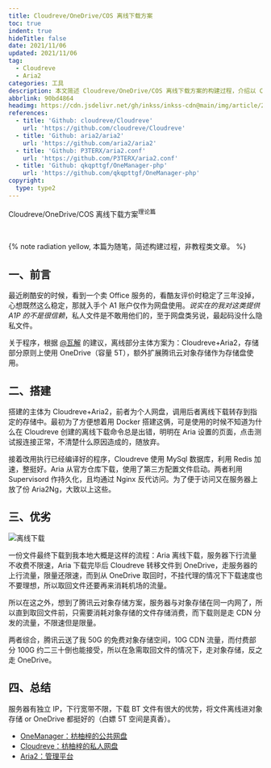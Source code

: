 ```yaml
---
title: Cloudreve/OneDrive/COS 离线下载方案
toc: true
indent: true
hideTitle: false
date: 2021/11/06
updated: 2021/11/06
tag:
  - Cloudreve
  - Aria2
categories: 工具
description: 本文简述 Cloudreve/OneDrive/COS 离线下载方案的构建过程，介绍以 Cloudreve+Aria2 为主体的搭建方式，分析 OneDrive 和腾讯云 COS 作为存储方案的优劣，提及服务器配置及文件下载流程等内容。
abbrlink: 90bd4864
headimg: https://cdn.jsdelivr.net/gh/inkss/inkss-cdn@main/img/article/21-11@离线下载方案/Hexo博客封面.png
references:
  - title: 'Github: cloudreve/Cloudreve'
    url: 'https://github.com/cloudreve/Cloudreve'
  - title: 'Github: aria2/aria2'
    url: 'https://github.com/aria2/aria2'
  - title: 'Github: P3TERX/aria2.conf'
    url: 'https://github.com/P3TERX/aria2.conf'
  - title: 'Github: qkqpttgf/OneManager-php'
    url: 'https://github.com/qkqpttgf/OneManager-php'
copyright:
  type: type2
---
```


<p class="p center logo h1">Cloudreve/OneDrive/COS 离线下载方案<sup>理论篇</sup></p><br>

{% note radiation yellow, 本篇为随笔，简述构建过程，非教程类文章。 %}

## 一、前言

最近刷酷安的时候，看到一个卖 Office 服务的，看酷友评价时稳定了三年没掉，心想既然这么稳定，那就入手个 A1 账户仅作为网盘使用。*说实在的我对这类提供 A1P 的不是很信赖*，私人文件是不敢用他们的，至于网盘类另说，最起码没什么隐私文件。

关于程序，根据 [@瓦解](https://www.hin.cool/) 的建议，离线部分主体方案为：Cloudreve+Aria2，存储部分原则上使用 OneDrive（容量 5T），额外扩展腾讯云对象存储作为存储盘使用。

## 二、搭建

搭建的主体为 Cloudreve+Aria2，前者为个人网盘，调用后者离线下载转存到指定的存储中。最初为了方便想着用 Docker 搭建这俩，可是使用的时候不知道为什么在 Cloudreve 创建的离线下载命令总是出错，明明在 Aria 设置的页面，点击测试报连接正常，不清楚什么原因造成的，随放弃。

接着改用执行已经编译好的程序，Cloudreve 使用 MySql 数据库，利用 Redis 加速，整挺好。Aria 从官方仓库下载，使用了第三方配置文件启动。两者利用 Supervisord 作持久化，且均通过 Nginx 反代访问。为了便于访问又在服务器上放了份 Aria2Ng，大致以上这些。

## 三、优劣

![离线下载](https://cdn.jsdelivr.net/gh/inkss/inkss-cdn@main/img/article/21-11@离线下载方案/离线下载.svg)

一份文件最终下载到我本地大概是这样的流程：Aria 离线下载，服务器下行流量不收费不限速，Aria 下载完毕后 Cloudreve 转移文件到 OneDrive，走服务器的上行流量，限量还限速，而到从 OneDrive 取回时，不挂代理的情况下下载速度也不要理想，所以取回文件还要再来消耗机场的流量。

所以在这之外，想到了腾讯云对象存储方案，服务器与对象存储在同一内网了，所以直到取回文件前，只需要消耗对象存储的文件存储消费，而下载则是走 CDN 分发的流量，不限速但是限量。

两者综合，腾讯云送了我 50G 的免费对象存储空间，10G CDN 流量，而付费部分 100G 约二三十倒也能接受，所以在急需取回文件的情况下，走对象存储，反之走 OneDrive。

## 四、总结

服务器有独立 IP，下行宽带不限，下载 BT 文件有很大的优势，将文件离线进对象存储 or  OneDrive 都挺好的（白嫖 5T 空间是真香）。

- [OneManager：枋柚梓的公共网盘](https://pan.adc.ink/)
- [Cloudreve：枋柚梓的私人网盘](https://cloud.adc.ink/)
- [Aria2：管理平台](https://ariang.adc.ink/)
